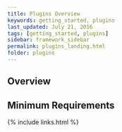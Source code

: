```yaml
---
title: Plugins Overview
keywords: getting_started, plugins
last_updated: July 21, 2016
tags: [getting_started, plugins]
sidebar: framework_sidebar
permalink: plugins_landing.html
folder: plugins
---
```


## Overview


## Minimum Requirements


{% include links.html %}
